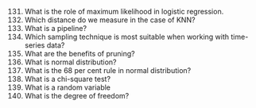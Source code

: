 131. What is the role of maximum likelihood in logistic regression.
132. Which distance do we measure in the case of KNN?
133. What is a pipeline?
134. Which sampling technique is most suitable when working with time-series data?
135. What are the benefits of pruning?
136. What is normal distribution?
137. What is the 68 per cent rule in normal distribution?
138. What is a chi-square test?
139. What is a random variable
140. What is the degree of freedom?